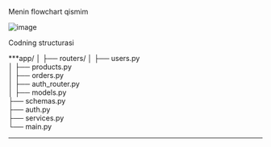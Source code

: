 Menin flowchart qismim



![image](https://github.com/user-attachments/assets/48147276-e909-46f5-8344-5cf96ad8bbb6)




Codning structurasi

***app/
│
├── routers/
│   ├── users.py            
│   ├── products.py         
│   ├── orders.py           
│   ├── auth_router.py      
│
├── models.py               
├── schemas.py              
├── auth.py                 
├── services.py             
└── main.py                 
***
